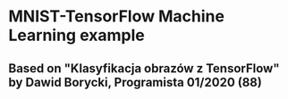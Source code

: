 # MNIST-TensorFlow Machine Learning example

## Based on "Klasyfikacja obrazów z TensorFlow" by Dawid Borycki, Programista 01/2020 (88)